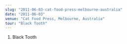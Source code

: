 ```yaml
---
slug: "2011-06-03-cat-food-press-melbourne-australia"
date: "2011-06-03"
venue: "Cat Food Press, Melbourne, Australia"
tour: "Black Tooth"
---
```



 1. Black Tooth

